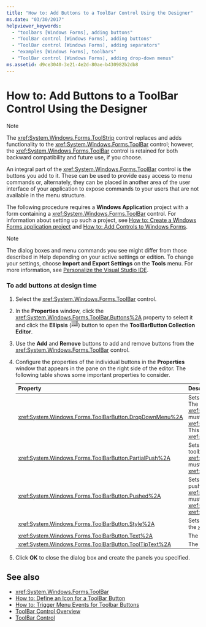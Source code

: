 ```yaml
---
title: "How to: Add Buttons to a ToolBar Control Using the Designer"
ms.date: "03/30/2017"
helpviewer_keywords: 
  - "toolbars [Windows Forms], adding buttons"
  - "ToolBar control [Windows Forms], adding buttons"
  - "ToolBar control [Windows Forms], adding separators"
  - "examples [Windows Forms], toolbars"
  - "ToolBar control [Windows Forms], adding drop-down menus"
ms.assetid: d9ce3040-3e21-4e2d-80ae-b430982b2db8
---
```

# How to: Add Buttons to a ToolBar Control Using the Designer
> [!NOTE]
>  The <xref:System.Windows.Forms.ToolStrip> control replaces and adds functionality to the <xref:System.Windows.Forms.ToolBar> control; however, the <xref:System.Windows.Forms.ToolBar> control is retained for both backward compatibility and future use, if you choose.  
  
 An integral part of the <xref:System.Windows.Forms.ToolBar> control is the buttons you add to it. These can be used to provide easy access to menu commands or, alternately, they can be placed in another area of the user interface of your application to expose commands to your users that are not available in the menu structure.  
  
 The following procedure requires a **Windows Application** project with a form containing a <xref:System.Windows.Forms.ToolBar> control. For information about setting up such a project, see [How to: Create a Windows Forms application project](/visualstudio/ide/step-1-create-a-windows-forms-application-project) and [How to: Add Controls to Windows Forms](how-to-add-controls-to-windows-forms.md).  
  
> [!NOTE]
>  The dialog boxes and menu commands you see might differ from those described in Help depending on your active settings or edition. To change your settings, choose **Import and Export Settings** on the **Tools** menu. For more information, see [Personalize the Visual Studio IDE](/visualstudio/ide/personalizing-the-visual-studio-ide).  
  
### To add buttons at design time  
  
1.  Select the <xref:System.Windows.Forms.ToolBar> control.  
  
2.  In the **Properties** window, click the <xref:System.Windows.Forms.ToolBar.Buttons%2A> property to select it and click the **Ellipsis** (![Use the ellipsis button to access the CellStyle Builder dialog box.](./media/how-to-add-buttons-to-a-toolbar-control-using-the-designer/visual-studio-ellipsis-button.png)) button to open the **ToolBarButton Collection Editor**.  
  
3.  Use the **Add** and **Remove** buttons to add and remove buttons from the <xref:System.Windows.Forms.ToolBar> control.  
  
4.  Configure the properties of the individual buttons in the **Properties** window that appears in the pane on the right side of the editor. The following table shows some important properties to consider.  
  
    |Property|Description|  
    |--------------|-----------------|  
    |<xref:System.Windows.Forms.ToolBarButton.DropDownMenu%2A>|Sets the menu to be displayed in the drop-down toolbar button. The toolbar button's <xref:System.Windows.Forms.ToolBarButton.Style%2A> property must be set to <xref:System.Windows.Forms.ToolBarButtonStyle.DropDownButton>. This property takes an instance of the <xref:System.Windows.Forms.ContextMenu> class as a reference.|  
    |<xref:System.Windows.Forms.ToolBarButton.PartialPush%2A>|Sets whether a toggle-style toolbar button is partially pushed. The toolbar button's <xref:System.Windows.Forms.ToolBarButton.Style%2A> property must be set to <xref:System.Windows.Forms.ToolBarButtonStyle.ToggleButton>.|  
    |<xref:System.Windows.Forms.ToolBarButton.Pushed%2A>|Sets whether a toggle-style toolbar button is currently in the pushed state. The toolbar button's <xref:System.Windows.Forms.ToolBarButton.Style%2A> property must be set to <xref:System.Windows.Forms.ToolBarButtonStyle.ToggleButton> or <xref:System.Windows.Forms.ToolBarButtonStyle.PushButton>.|  
    |<xref:System.Windows.Forms.ToolBarButton.Style%2A>|Sets the style of the toolbar button. Must be one of the values in the <xref:System.Windows.Forms.ToolBarButtonStyle> enumeration.|  
    |<xref:System.Windows.Forms.ToolBarButton.Text%2A>|The text string displayed by the button.|  
    |<xref:System.Windows.Forms.ToolBarButton.ToolTipText%2A>|The text that appears as a ToolTip for the button.|  
  
5.  Click **OK** to close the dialog box and create the panels you specified.  
  
## See also
- <xref:System.Windows.Forms.ToolBar>
- [How to: Define an Icon for a ToolBar Button](how-to-define-an-icon-for-a-toolbar-button.md)
- [How to: Trigger Menu Events for Toolbar Buttons](how-to-trigger-menu-events-for-toolbar-buttons.md)
- [ToolBar Control Overview](toolbar-control-overview-windows-forms.md)
- [ToolBar Control](toolbar-control-windows-forms.md)
